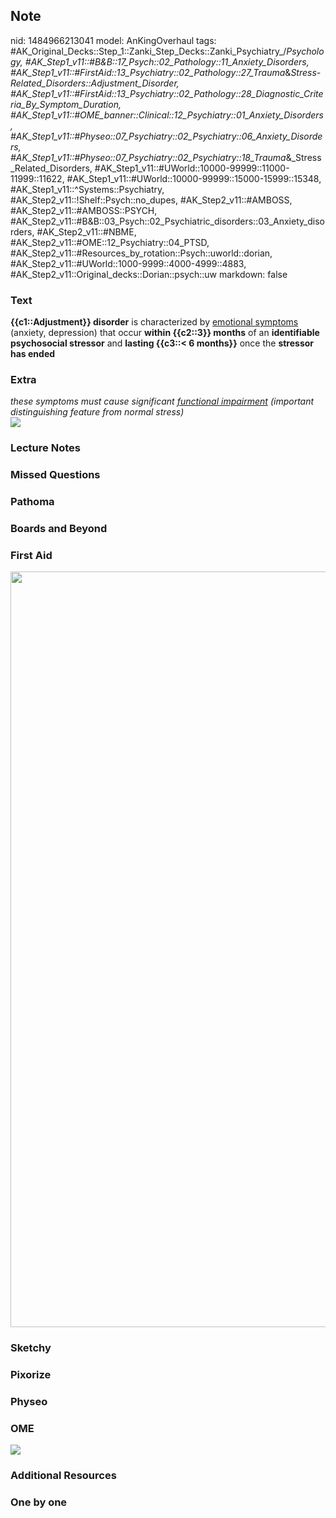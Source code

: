 ## Note
nid: 1484966213041
model: AnKingOverhaul
tags: #AK_Original_Decks::Step_1::Zanki_Step_Decks::Zanki_Psychiatry_/_Psychology, #AK_Step1_v11::#B&B::17_Psych::02_Pathology::11_Anxiety_Disorders, #AK_Step1_v11::#FirstAid::13_Psychiatry::02_Pathology::27_Trauma_&_Stress-Related_Disorders::Adjustment_Disorder, #AK_Step1_v11::#FirstAid::13_Psychiatry::02_Pathology::28_Diagnostic_Criteria_By_Symptom_Duration, #AK_Step1_v11::#OME_banner::Clinical::12_Psychiatry::01_Anxiety_Disorders, #AK_Step1_v11::#Physeo::07_Psychiatry::02_Psychiatry::06_Anxiety_Disorders, #AK_Step1_v11::#Physeo::07_Psychiatry::02_Psychiatry::18_Trauma_&_Stress_Related_Disorders, #AK_Step1_v11::#UWorld::10000-99999::11000-11999::11622, #AK_Step1_v11::#UWorld::10000-99999::15000-15999::15348, #AK_Step1_v11::^Systems::Psychiatry, #AK_Step2_v11::!Shelf::Psych::no_dupes, #AK_Step2_v11::#AMBOSS, #AK_Step2_v11::#AMBOSS::PSYCH, #AK_Step2_v11::#B&B::03_Psych::02_Psychiatric_disorders::03_Anxiety_disorders, #AK_Step2_v11::#NBME, #AK_Step2_v11::#OME::12_Psychiatry::04_PTSD, #AK_Step2_v11::#Resources_by_rotation::Psych::uworld::dorian, #AK_Step2_v11::#UWorld::1000-9999::4000-4999::4883, #AK_Step2_v11::Original_decks::Dorian::psych::uw
markdown: false

### Text
<div>
  <b>{{c1::Adjustment}} disorder</b> is characterized by
  <u>emotional symptoms</u> (anxiety, depression) that occur
  <b>within {{c2::3}} months</b> of an <b>identifiable psychosocial
  stressor</b> and <b>lasting {{c3::< 6 months}}</b> once the
  <b>stressor has ended</b>
</div>

### Extra
<div>
  <i>these symptoms must cause significant <u>functional
  impairment</u> (important distinguishing feature from normal
  stress)</i>
</div><img src="Depressed%20mood%20differential_1606536512076.png">

### Lecture Notes


### Missed Questions


### Pathoma


### Boards and Beyond


### First Aid
<img src="tmp5MjJWx.png" class="resizer" style="width: 1209px;">

### Sketchy


### Pixorize


### Physeo


### OME
<div class="ome-widget">
  <a href=
  "https://onlinemeded.org/spa/psychiatry/anxiety-disorders/acquire?ref=anki">
  <img src="_OME_AnkiFlashcards_Lesson_6.png"></a>
</div>

### Additional Resources


### One by one

